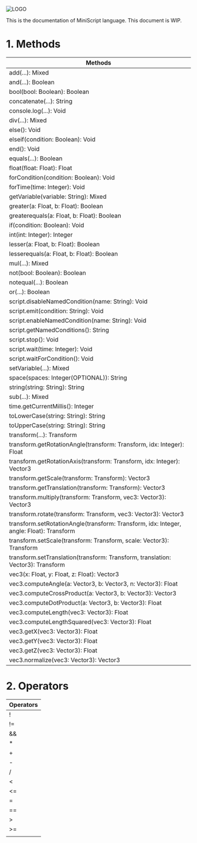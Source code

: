 ![LOGO](https://raw.githubusercontent.com/andreasdr/tdme2/master/resources/github/tdme2-logo.png)

This is the documentation of MiniScript language. This document is WIP.

# 1. Methods

| Methods                                                                                          |
|--------------------------------------------------------------------------------------------------|
| add(...): Mixed                                                                                  |
| and(...): Boolean                                                                                |
| bool(bool: Boolean): Boolean                                                                     |
| concatenate(...): String                                                                         |
| console.log(...): Void                                                                           |
| div(...): Mixed                                                                                  |
| else(): Void                                                                                     |
| elseif(condition: Boolean): Void                                                                 |
| end(): Void                                                                                      |
| equals(...): Boolean                                                                             |
| float(float: Float): Float                                                                       |
| forCondition(condition: Boolean): Void                                                           |
| forTime(time: Integer): Void                                                                     |
| getVariable(variable: String): Mixed                                                             |
| greater(a: Float, b: Float): Boolean                                                             |
| greaterequals(a: Float, b: Float): Boolean                                                       |
| if(condition: Boolean): Void                                                                     |
| int(int: Integer): Integer                                                                       |
| lesser(a: Float, b: Float): Boolean                                                              |
| lesserequals(a: Float, b: Float): Boolean                                                        |
| mul(...): Mixed                                                                                  |
| not(bool: Boolean): Boolean                                                                      |
| notequal(...): Boolean                                                                           |
| or(...): Boolean                                                                                 |
| script.disableNamedCondition(name: String): Void                                                 |
| script.emit(condition: String): Void                                                             |
| script.enableNamedCondition(name: String): Void                                                  |
| script.getNamedConditions(): String                                                              |
| script.stop(): Void                                                                              |
| script.wait(time: Integer): Void                                                                 |
| script.waitForCondition(): Void                                                                  |
| setVariable(...): Mixed                                                                          |
| space(spaces: Integer(OPTIONAL)): String                                                         |
| string(string: String): String                                                                   |
| sub(...): Mixed                                                                                  |
| time.getCurrentMillis(): Integer                                                                 |
| toLowerCase(string: String): String                                                              |
| toUpperCase(string: String): String                                                              |
| transform(...): Transform                                                                        |
| transform.getRotationAngle(transform: Transform, idx: Integer): Float                            |
| transform.getRotationAxis(transform: Transform, idx: Integer): Vector3                           |
| transform.getScale(transform: Transform): Vector3                                                |
| transform.getTranslation(transform: Transform): Vector3                                          |
| transform.multiply(transform: Transform, vec3: Vector3): Vector3                                 |
| transform.rotate(transform: Transform, vec3: Vector3): Vector3                                   |
| transform.setRotationAngle(transform: Transform, idx: Integer, angle: Float): Transform          |
| transform.setScale(transform: Transform, scale: Vector3): Transform                              |
| transform.setTranslation(transform: Transform, translation: Vector3): Transform                  |
| vec3(x: Float, y: Float, z: Float): Vector3                                                      |
| vec3.computeAngle(a: Vector3, b: Vector3, n: Vector3): Float                                     |
| vec3.computeCrossProduct(a: Vector3, b: Vector3): Vector3                                        |
| vec3.computeDotProduct(a: Vector3, b: Vector3): Float                                            |
| vec3.computeLength(vec3: Vector3): Float                                                         |
| vec3.computeLengthSquared(vec3: Vector3): Float                                                  |
| vec3.getX(vec3: Vector3): Float                                                                  |
| vec3.getY(vec3: Vector3): Float                                                                  |
| vec3.getZ(vec3: Vector3): Float                                                                  |
| vec3.normalize(vec3: Vector3): Vector3                                                           |

# 2. Operators

| Operators                                                                                        |
|--------------------------------------------------------------------------------------------------|
| !  | not(bool: Boolean): Boolean                                                                 |
| != | notequal(...): Boolean                                                                      |
| && | and(...): Boolean                                                                           |
| *  | mul(...): Mixed                                                                             |
| +  | add(...): Mixed                                                                             |
| -  | sub(...): Mixed                                                                             |
| /  | div(...): Mixed                                                                             |
| <  | lesser(a: Float, b: Float): Boolean                                                         |
| <= | lesserequals(a: Float, b: Float): Boolean                                                   |
| =  | setVariable(...): Mixed                                                                     |
| == | equals(...): Boolean                                                                        |
| >  | greater(a: Float, b: Float): Boolean                                                        |
| >= | greaterequals(a: Float, b: Float): Boolean                                                  |
| || | or(...): Boolean                                                                            |
